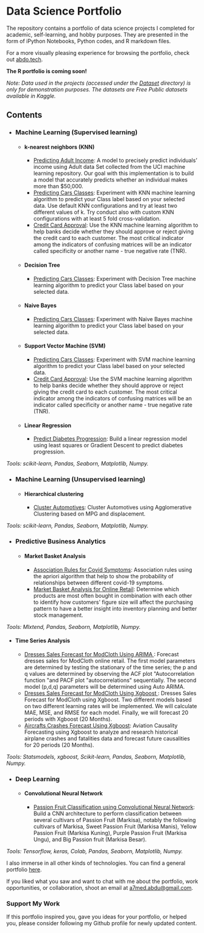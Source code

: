 # Data Science Portfolio

The repository contains a portfolio of data science projects I completed for academic, self-learning, and hobby purposes. They are presented in the form of iPython Notebooks, Python codes, and R markdown files.

For a more visually pleasing experience for browsing the portfolio, check out [abdo.tech](https://abdo.tech).

**The R portfolio is coming soon!**

*Note: Data used in the projects (accessed under the [Dataset](https://github.com/abdo-projects/data-science-portfolio/tree/main/Dataset) directory) is only for demonstration purposes. The datasets are Free Public datasets available in Kaggle.*

## Contents

- ### Machine Learning (Supervised learning)
  - #### k-nearest neighbors (KNN)
    - [Predicting Adult Income](https://github.com/abdo-projects/data-science-portfolio/blob/main/K_Nearest_Neighbors/knn_adult_income.ipynb): A model to precisely predict individuals’ income using Adult data Set collected from the UCI machine learning repository. Our goal with this implementation is to build a model that accurately predicts whether an individual makes more than $50,000.
    - [Predicting Cars Classes](https://github.com/abdo-projects/data-science-portfolio/blob/main/K_Nearest_Neighbors/knn_car.ipynb): Experiment with KNN machine learning algorithm to predict your Class label based on your selected data. Use default KNN configurations and try at least two different values of k. Try conduct also with custom KNN configurations with at least 5 fold cross-validation.
    - [Credit Card Approval](https://github.com/abdo-projects/data-science-portfolio/blob/main/K_Nearest_Neighbors/knn_credit_card_approval.ipynb): Use the KNN machine learning algorithm to help banks decide whether they should approve or reject giving the credit card to each customer. The most critical indicator among the indicators of confusing matrices will be an indicator called specificity or another name - true negative rate (TNR).
  - #### Decision Tree
    - [Predicting Cars Classes](https://github.com/abdo-projects/data-science-portfolio/blob/main/Decision_Tree/Dtree_car.ipynb): Experiment with Decision Tree machine learning algorithm to predict your Class label based on your selected data.
  - #### Naive Bayes
    - [Predicting Cars Classes](https://github.com/abdo-projects/data-science-portfolio/blob/main/Naive_Bayes/naivebayes_car.ipynb): Experiment with Naive Bayes machine learning algorithm to predict your Class label based on your selected data.
  - #### Support Vector Machine (SVM)
    - [Predicting Cars Classes](https://github.com/abdo-projects/data-science-portfolio/blob/main/Support_Vector_Machine/svm_car.ipynb): Experiment with SVM machine learning algorithm to predict your Class label based on your selected data.
    - [Credit Card Approval](https://github.com/abdo-projects/data-science-portfolio/blob/main/Support_Vector_Machine/svm_credit_card_approval.ipynb): Use the SVM machine learning algorithm to help banks decide whether they should approve or reject giving the credit card to each customer. The most critical indicator among the indicators of confusing matrices will be an indicator called specificity or another name - true negative rate (TNR).
  - #### Linear Regression
     - [Predict Diabetes Progression](https://github.com/abdo-projects/data-science-portfolio/blob/main/Linear_Regression/Lregression_diabetes.ipynb): Build a linear regression model using least squares or Gradient Descent to predict diabetes progression.

*Tools: scikit-learn, Pandas, Seaborn, Matplotlib, Numpy.*

- ### Machine Learning (Unsupervised learning)
  - #### Hierarchical clustering
     - [Cluster Automotives](https://github.com/abdo-projects/data-science-portfolio/blob/main/Clustering/hierarchical_clustering_auto.ipynb): Cluster Automotives using Agglomerative Clustering based on MPG and displacement.

*Tools: scikit-learn, Pandas, Seaborn, Matplotlib, Numpy.*


- ### Predictive Business Analytics
  - #### Market Basket Analysis
     - [Association Rules for Covid Symptoms](https://github.com/abdo-projects/data-science-portfolio/blob/main/Market_Basket_Analysis/association_rules_covid_symptoms.ipynb): Association rules using the apriori algorithm that help to show the probability of relationships between different covid-19 symptoms.
     - [Market Basket Analysis for Online Retail](https://github.com/abdo-projects/data-science-portfolio/blob/main/Market_Basket_Analysis/association_rules_online_retail.ipynb): Determine which products are most often bought in combination with each other to identify how customers' figure size will affect the purchasing pattern to have a better insight into inventory planning and better stock management.

*Tools: Mlxtend, Pandas, Seaborn, Matplotlib, Numpy.*

  - #### Time Series Analysis
     - [Dresses Sales Forecast for ModCloth Using ARIMA ](https://github.com/abdo-projects/data-science-portfolio/blob/main/Time_Series_Analysis/arima_modcloth.ipynb): Forecast dresses sales for ModCloth online retail. The first model parameters are determined by testing the stationary of the time series; the p and q values are determined by observing the ACF plot "Autocorrelation function "and PACF plot "autocorrelations" sequentially. The second model (p,d,q) parameters will be determined using Auto ARIMA.
     - [Dresses Sales Forecast for ModCloth Using Xgboost ](https://github.com/abdo-projects/data-science-portfolio/blob/main/Time_Series_Analysis/xgbregressor_modcloth.ipynb): Dresses Sales Forecast for ModCloth using Xgboost. Two different models based on two different learning rates will be implemented. We will calculate MAE, MSE, and RMSE for each model. Finally, we will forecast 20 periods with Xgboost (20 Months).
     - [Aircrafts Crashes Forecast Using Xgboost](https://github.com/abdo-projects/data-science-portfolio/blob/main/Time_Series_Analysis/xgbregressor_crashes.ipynb): Aviation Causality Forecasting using Xgboost to analyze and research historical airplane crashes and fatalities data and forecast future causalities for 20 periods (20 Months).

*Tools: Statsmodels, xgboost, Scikit-learn, Pandas, Seaborn, Matplotlib, Numpy.*

- ### Deep Learning
  - #### Convolutional Neural Network
     - [Passion Fruit Classification using Convolutional Neural Network](https://github.com/abdo-projects/data-science-portfolio/tree/main/Convolutional_Neural_Network/Passion_Fruit_Classification_using_Convolutional_Neural_Network): Build a CNN architecture to perform classification between several cultivars of Passion Fruit (Markisa), notably the following cultivars of Markisa, Sweet Passion Fruit (Markisa Manis), Yellow Passion Fruit (Markisa Kuning), Purple Passion Fruit (Markisa Ungu), and Big Passion fruit (Markisa Besar).

*Tools: Tensorflow, keras, Colab, Pandas, Seaborn, Matplotlib, Numpy.*


I also immerse in all other kinds of technologies. You can find a general portfolio [here](https://abdo.tech).

If you liked what you saw and want to chat with me about the portfolio, work opportunities, or collaboration, shoot an email at [a7med.abdu@gmail.com](https://abdo.tech/contact/).

### Support My Work

If this portfolio inspired you, gave you ideas for your portfolio, or helped you, please consider following my Github profile for newly updated content.
